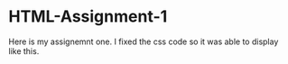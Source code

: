 # HTML-Assignment-1

Here is my assignemnt one. 
I fixed the css code so it was able to display like this.
